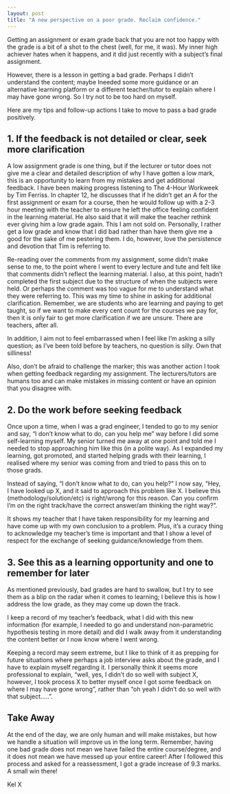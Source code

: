 ```yaml
---
layout: post
title: "A new perspective on a poor grade. Reclaim confidence."
---
```

Getting an assignment or exam grade back that you are not too happy with the grade is a bit of a shot to the chest (well, for me, it was). My inner high achiever hates when it happens, and it did just recently with a subject’s final assignment.

However, there is a lesson in getting a bad grade. Perhaps I didn’t understand the content; maybe Ineeded some more guidance or an alternative learning platform or a different teacher/tutor to explain where I may have gone wrong. So I try not to be too hard on myself.
 
Here are my tips and follow-up actions I take to move to pass a bad grade positively.

## 1. If the feedback is not detailed or clear, seek more clarification

A low assignment grade is one thing, but if the lecturer or tutor does not give me a clear and detailed description of why I have gotten a low mark, this is an opportunity to learn from my mistakes and get additional feedback. I have been making progress listening to The 4-Hour Workweek by Tim Ferriss. In chapter 12, he discusses that if he didn’t get an A for the first assignment or exam for a course, then he would follow up with a 2-3 hour meeting with the teacher to ensure he left the office feeling confident in the learning material. He also said that it will make the teacher rethink ever giving him a low grade again. This I am not sold on. Personally, I rather get a low grade and know that I did bad rather than have them give me a good for the sake of me pestering them. I do, however, love the persistence and devotion that Tim is referring to.

Re-reading over the comments from my assignment, some didn’t make sense to me, to the point where I went to every lecture and tute and felt like that comments didn’t reflect the learning material. I also, at this point, hadn’t completed the first subject due to the structure of when the subjects were held. Or perhaps the comment was too vague for me to understand what they were referring to. This was my time to shine in asking for additional clarification. Remember, we are students who are learning and paying to get taught, so if we want to make every cent count for the courses we pay for, then it is only fair to get more clarification if we are unsure. There are teachers, after all.

In addition, I aim not to feel embarrassed when I feel like I’m asking a silly question; as I’ve been told before by teachers, no question is silly. Own that silliness!

Also, don’t be afraid to challenge the marker; this was another action I took when getting feedback regarding my assignment. The lecturers/tutors are humans too and can make mistakes in missing content or have an opinion that you disagree with.

## 2. Do the work before seeking feedback

Once upon a time, when I was a grad engineer, I tended to go to my senior and say, “I don’t know what to do, can you help me” way before I did some self-learning myself. My senior turned me away at one point and told me I needed to stop approaching him like this (in a polite way). As I expanded my learning, got promoted, and started helping grads with their learning, I realised where my senior was coming from and tried to pass this on to those grads. 

Instead of saying, “I don’t know what to do, can you help?” I now say, “Hey, I have looked up X, and it said to approach this problem like X. I believe this (methodology/solution/etc) is right/wrong for this reason. Can you confirm I’m on the right track/have the correct answer/am thinking the right way?”.

It shows my teacher that I have taken responsibility for my learning and have come up with my own conclusion to a problem. Plus, it’s a curacy thing to acknowledge my teacher’s time is important and that I show a level of respect for the exchange of seeking guidance/knowledge from them.

## 3. See this as a learning opportunity and one to remember for later

As mentioned previously, bad grades are hard to swallow, but I try to see them as a blip on the radar when it comes to learning; I believe this is how I address the low grade, as they may come up down the track.
 
I keep a record of my teacher’s feedback, what I did with this new information (for example, I needed to go and understand non-parametric hypothesis testing in more detail) and did I walk away from it understanding the content better or I now know where I went wrong.

Keeping a record may seem extreme, but I like to think of it as prepping for future situations where perhaps a job interview asks about the grade, and I have to explain myself regarding it. I personally think it seems more professional to explain, “well, yes, I didn’t do so well with subject X, however, I took process X to better myself once I got some feedback on where I may have gone wrong”, rather than “oh yeah I didn’t do so well with that subject…..”.

## Take Away

At the end of the day, we are only human and will make mistakes, but how we handle a situation will improve us in the long term. Remember, having one bad grade does not mean we have failed the entire course/degree, and it does not mean we have messed up your entire career! After I followed this process and asked for a reassessment, I got a grade increase of 9.3 marks. A small win there!

Kel X
